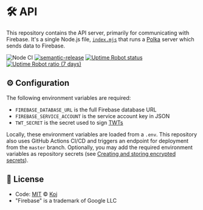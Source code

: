# 🛠️ API

This repository contains the API server, primarily for communicating with Firebase. It's a single Node.js file, [`index.mjs`](./index.mjs) that runs a [Polka](https://github.com/lukeed/polka) server which sends data to Firebase.

![Node CI](https://github.com/koj-co/tracker/workflows/Node%20CI/badge.svg)
[![semantic-release](https://img.shields.io/badge/%20%20%F0%9F%93%A6%F0%9F%9A%80-semantic--release-e10079.svg)](https://github.com/semantic-release/semantic-release)
[![Uptime Robot status](https://img.shields.io/uptimerobot/status/m785581918-8d232ece32afefcaf778abfe)](https://koj.co)
[![Uptime Robot ratio (7 days)](https://img.shields.io/uptimerobot/ratio/7/m785581918-8d232ece32afefcaf778abfe)](https://status.koj.co)

## ⚙️ Configuration

The following environment variables are required:

- `FIREBASE_DATABASE_URL` is the full Firebase database URL
- `FIREBASE_SERVICE_ACCOUNT` is the service account key in JSON
- `TWT_SECRET` is the secret used to sign [TWTs](https://github.com/koj-co/twt)

Locally, these environment variables are loaded from a `.env`. This repository also uses GitHub Actions CI/CD and triggers an endpoint for deployment from the `master` branch. Optionally, you may add the required environment variables as repository secrets (see [Creating and storing encrypted secrets](https://docs.github.com/en/actions/configuring-and-managing-workflows/creating-and-storing-encrypted-secrets)).

## 📄 License

- Code: [MIT](./LICENSE) © [Koj](https://joinkoj.com)
- "Firebase" is a trademark of Google LLC
